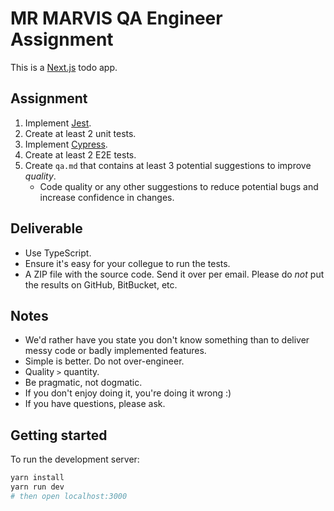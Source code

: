 # MR MARVIS QA Engineer Assignment

This is a [Next.js](https://nextjs.org/) todo app.

## Assignment

1. Implement [Jest](https://jestjs.io/).
2. Create at least 2 unit tests.
3. Implement [Cypress](https://www.cypress.io/).
4. Create at least 2 E2E tests.
5. Create `qa.md` that contains at least 3 potential suggestions to improve _quality_.
   - Code quality or any other suggestions to reduce potential bugs and increase confidence in changes.

## Deliverable

- Use TypeScript.
- Ensure it's easy for your collegue to run the tests.
- A ZIP file with the source code. Send it over per email. Please do _not_ put the results on GitHub, BitBucket, etc.

## Notes

- We'd rather have you state you don't know something than to deliver messy code or badly implemented features.
- Simple is better. Do not over-engineer.
- Quality `>` quantity.
- Be pragmatic, not dogmatic.
- If you don't enjoy doing it, you're doing it wrong :)
- If you have questions, please ask.

## Getting started

To run the development server:

```bash
yarn install
yarn run dev
# then open localhost:3000
```
